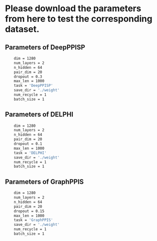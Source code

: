 # Please download the parameters from here to test the corresponding dataset.

## Parameters of DeepPPISP

```bash
    dim = 1280
    num_layers = 2
    n_hidden = 64
    pair_dim = 20
    dropout = 0.3
    max_len = 1000
    task = 'DeepPPISP'
    save_dir = './weight'
    num_recycle = 1
    batch_size = 1
```

## Parameters of DELPHI

```bash
    dim = 1280
    num_layers = 2
    n_hidden = 64
    pair_dim = 20
    dropout = 0.1
    max_len = 1000
    task = 'DELPHI'
    save_dir = './weight'
    num_recycle = 1
    batch_size = 1
```

## Parameters of GraphPPIS

```bash
    dim = 1280
    num_layers = 2
    n_hidden = 64
    pair_dim = 20
    dropout = 0.15
    max_len = 1000
    task = 'GraphPPIS'
    save_dir = './weight'
    num_recycle = 1
    batch_size = 1
```


